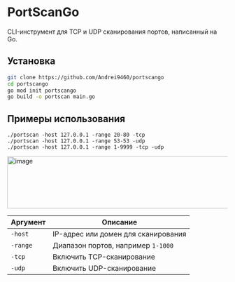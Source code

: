 # PortScanGo

CLI-инструмент для TCP и UDP сканирования портов, написанный на Go.

## Установка

```bash
git clone https://github.com/Andrei9460/portscango
cd portscango
go mod init portscango
go build -o portscan main.go
```

## Примеры использования

```
./portscan -host 127.0.0.1 -range 20-80 -tcp
./portscan -host 127.0.0.1 -range 53-53 -udp
./portscan -host 127.0.0.1 -range 1-9999 -tcp -udp
```
<img width="796" height="119" alt="image" src="https://github.com/user-attachments/assets/1da8b7eb-fc98-43ff-bb6f-1bbe137879c9" />



| Аргумент | Описание                            |
| -------- | ----------------------------------- |
| `-host`  | IP-адрес или домен для сканирования |
| `-range` | Диапазон портов, например `1-1000`  |
| `-tcp`   | Включить TCP-сканирование           |
| `-udp`   | Включить UDP-сканирование           |
